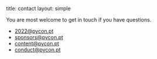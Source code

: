 title: contact
layout: simple

You are most welcome to get in touch if you have questions.

* [2022@pycon.pt](mailto:2022@pycon.pt)
* [sponsors@pycon.pt](mailto:sponsors@pycon.pt)
* [content@pycon.pt](mailto:content@pycon.pt)
* [conduct@pycon.pt](mailto:conduct@pycon.pt)
